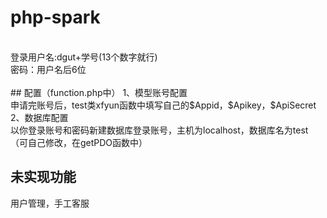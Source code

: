 # php-spark
<br/>
登录用户名:dgut+学号(13个数字就行)
<br/>
密码：用户名后6位

<br/>
<br/>
## 配置（function.php中）
1、模型账号配置<br/>
申请完账号后，test类xfyun函数中填写自己的$Appid，$Apikey，$ApiSecret<br/>
2、数据库配置<br/>
以你登录账号和密码新建数据库登录账号，主机为localhost，数据库名为test（可自己修改，在getPDO函数中）<br/>

## 未实现功能
用户管理，手工客服
